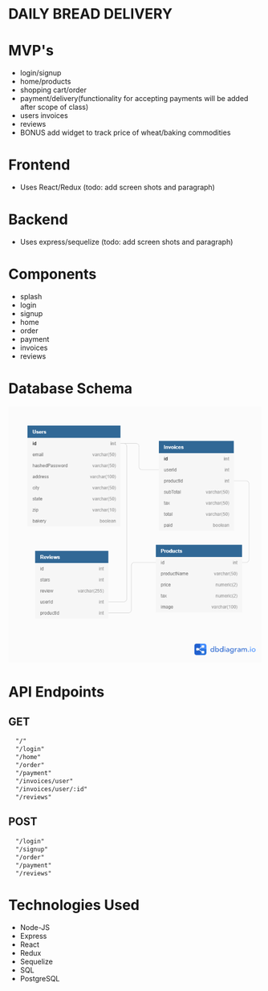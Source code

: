 # DAILY BREAD DELIVERY

# MVP's

- login/signup
- home/products
- shopping cart/order
- payment/delivery(functionality for accepting payments will be added after scope of class)
- users invoices
- reviews
- BONUS add widget to track price of wheat/baking commodities


# Frontend

- Uses React/Redux (todo: add screen shots and paragraph)


# Backend

- Uses express/sequelize (todo: add screen shots and paragraph)


# Components

- splash
- login
- signup
- home
- order
- payment
- invoices
- reviews


# Database Schema

![Database Schema](./DBD-database-schema.png)


# API Endpoints

## GET
      "/"
      "/login"
      "/home"
      "/order"
      "/payment"
      "/invoices/user"
      "/invoices/user/:id"
      "/reviews"

## POST
      "/login"
      "/signup"
      "/order"
      "/payment"
      "/reviews"
      

# Technologies Used

- Node-JS 
- Express 
- React 
- Redux 
- Sequelize
- SQL
- PostgreSQL

